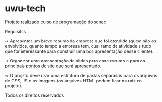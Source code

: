 # uwu-tech
Projeto realizado curso de programação do senac

Requisitos

⇨ Apresentar um breve resumo da empresa que
foi atendida (quem são os envolvidos, quanto
tempo a empresa tem, qual ramo de atividade e
tudo que for interessante para construir uma
boa apresentação desse cliente).

⇨ Organizar uma apresentação de slides para
esse resumo e para os principais pontos do site
que será apresentado.

⇨ O projeto deve usar uma estrutura de pastas
separadas para os arquivos de CSS, JS e as
imagens (os arquivos HTML podem ficar na raiz
do projeto).

Todos os direitos reservados
